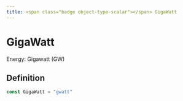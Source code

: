 ```yaml
---
title: <span class="badge object-type-scalar"></span> GigaWatt
---
```

# <span class="badge object-type-scalar"></span> GigaWatt

Energy: Gigawatt (GW)

## Definition

```go
const GigaWatt = "gwatt"
```
